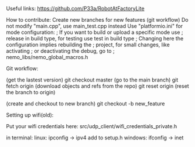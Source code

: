 Useful links:
    https://github.com/P33a/RobotAtFactoryLite

How to contribute:
Create new branches for new features (git workflow)
Do not modify "main.cpp", use main_test.cpp instead
Use "platformio.ini" for mode configuration:
; If you want to build or upload a specific mode use
; release in build type, for testing use test in build type
; Changing here the configuration implies rebuilding the
; project, for small changes, like activating
; or deactivating the debug, go to 
; nemo_libs/nemo_global_macros.h

Git workflow:

(get the lastest version)
git checkout master (go to the main branch)
git fetch origin (download objects and refs from the repo)
git reset origin (reset the branch to origin)

(create and checkout to new branch)
git checkout -b new_feature

Setting up wifi(old):

Put your wifi credentials here:
src/udp_client/wifi_credentials_private.h

in terminal:    linux: ipconfig -> ipv4     add to setup.h
                windows: ifconfig -> inet